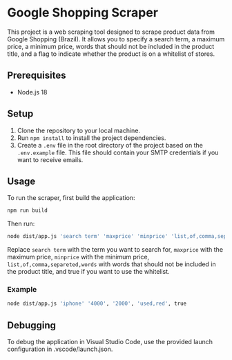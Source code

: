 # Google Shopping Scraper

This project is a web scraping tool designed to scrape product data from Google Shopping (Brazil). It allows you to specify a search term, a maximum price, a minimum price, words that should not be included in the product title, and a flag to indicate whether the product is on a whitelist of stores.

## Prerequisites

- Node.js 18

## Setup

1. Clone the repository to your local machine.
2. Run `npm install` to install the project dependencies.
3. Create a `.env` file in the root directory of the project based on the `.env.example` file. This file should contain your SMTP credentials if you want to receive emails.

## Usage

To run the scraper, first build the application:

```bash
npm run build
```
Then run:

```bash
node dist/app.js 'search term' 'maxprice' 'minprice' 'list,of,comma,separeted,words' true
```
Replace `search term` with the term you want to search for, `maxprice` with the maximum price, `minprice` with the minimum price, `list,of,comma,separeted,words` with words that should not be included in the product title, and true if you want to use the whitelist.

### Example

```bash
node dist/app.js 'iphone' '4000', '2000', 'used,red', true
```


## Debugging
To debug the application in Visual Studio Code, use the provided launch configuration in .vscode/launch.json.